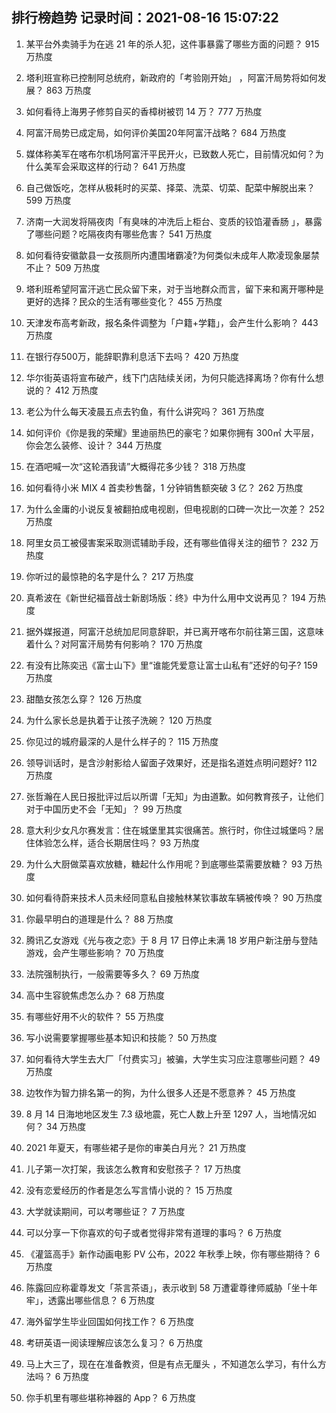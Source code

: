 
## 排行榜趋势 记录时间：2021-08-16 15:07:22
  
  1. 某平台外卖骑手为在逃 21 年的杀人犯，这件事暴露了哪些方面的问题？ 915 万热度
    
  2. 塔利班宣称已控制阿总统府，新政府的「考验刚开始」 ，阿富汗局势将如何发展？ 863 万热度
    
  3. 如何看待上海男子修剪自买的香樟树被罚 14 万？ 777 万热度
    
  4. 阿富汗局势已成定局，如何评价美国20年阿富汗战略？ 684 万热度
    
  5. 媒体称美军在喀布尔机场阿富汗平民开火，已致数人死亡，目前情况如何？为什么美军会采取这样的行动？ 641 万热度
    
  6. 自己做饭吃，怎样从极耗时的买菜、择菜、洗菜、切菜、配菜中解脱出来？ 599 万热度
    
  7. 济南一大润发将隔夜肉「有臭味的冲洗后上柜台、变质的铰馅灌香肠 」，暴露了哪些问题？吃隔夜肉有哪些危害？ 541 万热度
    
  8. 如何看待安徽歙县一女孩厕所内遭围堵霸凌?为何类似未成年人欺凌现象屡禁不止？ 509 万热度
    
  9. 塔利班希望阿富汗逃亡民众留下来，对于当地群众而言，留下来和离开哪种是更好的选择？民众的生活有哪些变化？ 455 万热度
    
  10. 天津发布高考新政，报名条件调整为「户籍+学籍」，会产生什么影响？ 443 万热度
    
  11. 在银行存500万，能辞职靠利息活下去吗？ 420 万热度
    
  12. 华尔街英语将宣布破产，线下门店陆续关闭，为何只能选择离场？你有什么想说的？ 412 万热度
    
  13. 老公为什么每天凌晨五点去钓鱼，有什么讲究吗？ 361 万热度
    
  14. 如何评价《你是我的荣耀》里迪丽热巴的豪宅？如果你拥有 300㎡ 大平层，你会怎么装修、设计？ 344 万热度
    
  15. 在酒吧喊一次“这轮酒我请”大概得花多少钱？ 318 万热度
    
  16. 如何看待小米 MIX 4 首卖秒售罄，1 分钟销售额突破 3 亿？ 262 万热度
    
  17. 为什么金庸的小说反复被翻拍成电视剧，但电视剧的口碑一次比一次差？ 252 万热度
    
  18. 阿里女员工被侵害案采取测谎辅助手段，还有哪些值得关注的细节？ 232 万热度
    
  19. 你听过的最惊艳的名字是什么？ 217 万热度
    
  20. 真希波在《新世纪福音战士新剧场版：终》中为什么用中文说再见？ 194 万热度
    
  21. 据外媒报道，阿富汗总统加尼同意辞职，并已离开喀布尔前往第三国，这意味着什么？对阿富汗局势有何影响？ 170 万热度
    
  22. 有没有比陈奕迅《富士山下》里“谁能凭爱意让富士山私有”还好的句子? 159 万热度
    
  23. 甜酷女孩怎么穿？ 126 万热度
    
  24. 为什么家长总是执着于让孩子洗碗？ 120 万热度
    
  25. 你见过的城府最深的人是什么样子的？ 115 万热度
    
  26. 领导训话时，是含沙射影给人留面子效果好，还是指名道姓点明问题好? 112 万热度
    
  27. 张哲瀚在人民日报批评过后以所谓「无知」为由道歉。如何教育孩子，让他们对于中国历史不会「无知」？ 99 万热度
    
  28. 意大利少女凡尔赛发言：住在城堡里其实很痛苦。旅行时，你住过城堡吗？居住体验怎么样，适合长期居住吗？ 93 万热度
    
  29. 为什么大厨做菜喜欢放糖，糖起什么作用呢？到底哪些菜需要放糖？ 93 万热度
    
  30. 如何看待蔚来技术人员未经同意私自接触林某钦事故车辆被传唤？ 90 万热度
    
  31. 你最早明白的道理是什么？ 88 万热度
    
  32. 腾讯乙女游戏《光与夜之恋》于 8 月 17 日停止未满 18 岁用户新注册与登陆游戏，会产生哪些影响？ 70 万热度
    
  33. 法院强制执行，一般需要等多久？ 69 万热度
    
  34. 高中生容貌焦虑怎么办？ 68 万热度
    
  35. 有哪些好用不火的软件？ 55 万热度
    
  36. 写小说需要掌握哪些基本知识和技能？ 50 万热度
    
  37. 如何看待大学生去大厂「付费实习」被骗，大学生实习应注意哪些问题？ 49 万热度
    
  38. 边牧作为智力排名第一的狗，为什么很多人还是不愿意养？ 45 万热度
    
  39. 8 月 14 日海地地区发生 7.3 级地震，死亡人数上升至 1297 人，当地情况如何？ 34 万热度
    
  40. 2021 年夏天，有哪些裙子是你的审美白月光？ 21 万热度
    
  41. 儿子第一次打架，我该怎么教育和安慰孩子？ 17 万热度
    
  42. 没有恋爱经历的作者是怎么写言情小说的？ 15 万热度
    
  43. 大学就读期间，可以考哪些证？ 7 万热度
    
  44. 可以分享一下你喜欢的句子或者觉得非常有道理的事吗？ 6 万热度
    
  45. 《灌篮高手》新作动画电影 PV 公布，2022 年秋季上映，你有哪些期待？ 6 万热度
    
  46. 陈露回应称霍尊发文「茶言茶语」，表示收到 58 万遭霍尊律师威胁「坐十年牢」，透露出哪些信息？ 6 万热度
    
  47. 海外留学生毕业回国如何找工作？ 6 万热度
    
  48. 考研英语一阅读理解应该怎么复习？ 6 万热度
    
  49. 马上大三了，现在在准备教资，但是有点无厘头 ，不知道怎么学习，有什么方法吗？ 6 万热度
    
  50. 你手机里有哪些堪称神器的 App？ 6 万热度
    